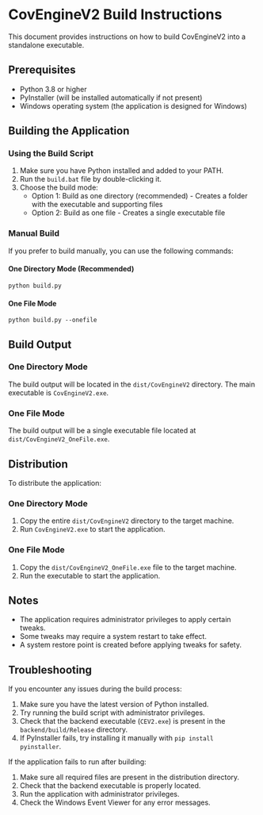 # CovEngineV2 Build Instructions

This document provides instructions on how to build CovEngineV2 into a standalone executable.

## Prerequisites

- Python 3.8 or higher
- PyInstaller (will be installed automatically if not present)
- Windows operating system (the application is designed for Windows)

## Building the Application

### Using the Build Script

1. Make sure you have Python installed and added to your PATH.
2. Run the `build.bat` file by double-clicking it.
3. Choose the build mode:
   - Option 1: Build as one directory (recommended) - Creates a folder with the executable and supporting files
   - Option 2: Build as one file - Creates a single executable file

### Manual Build

If you prefer to build manually, you can use the following commands:

#### One Directory Mode (Recommended)
```
python build.py
```

#### One File Mode
```
python build.py --onefile
```

## Build Output

### One Directory Mode
The build output will be located in the `dist/CovEngineV2` directory. The main executable is `CovEngineV2.exe`.

### One File Mode
The build output will be a single executable file located at `dist/CovEngineV2_OneFile.exe`.

## Distribution

To distribute the application:

### One Directory Mode
1. Copy the entire `dist/CovEngineV2` directory to the target machine.
2. Run `CovEngineV2.exe` to start the application.

### One File Mode
1. Copy the `dist/CovEngineV2_OneFile.exe` file to the target machine.
2. Run the executable to start the application.

## Notes

- The application requires administrator privileges to apply certain tweaks.
- Some tweaks may require a system restart to take effect.
- A system restore point is created before applying tweaks for safety.

## Troubleshooting

If you encounter any issues during the build process:

1. Make sure you have the latest version of Python installed.
2. Try running the build script with administrator privileges.
3. Check that the backend executable (`CEV2.exe`) is present in the `backend/build/Release` directory.
4. If PyInstaller fails, try installing it manually with `pip install pyinstaller`.

If the application fails to run after building:

1. Make sure all required files are present in the distribution directory.
2. Check that the backend executable is properly located.
3. Run the application with administrator privileges.
4. Check the Windows Event Viewer for any error messages. 